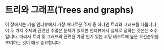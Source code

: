 # 트리와 그래프(Trees and graphs)
이 장에서는 기술 인터뷰에서 가장 까다로운 주제 중 하나인 트리와 그래프를 다룹니다. 이 두 가지 주제와 관련된 수많은 문제가 있지만 인터뷰에서 실제로 접하는 것은는 소수입니다. 따라서 트리 및 그래프와 관련된 가장 인기 있는 코딩 테스트에 높은 우선순위를 부여하는 것이 매우 중요합니다.
